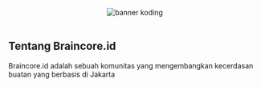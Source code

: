 <p align="center">
    <img alt="banner koding" src="https://raw.githubusercontent.com/Braincore-id/.github/main/banner"><br>
    <br>
</p>

## Tentang Braincore.id
  
Braincore.id adalah sebuah komunitas yang mengembangkan kecerdasan buatan yang berbasis di Jakarta
